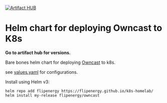 [![Artifact HUB](https://img.shields.io/endpoint?url=https://artifacthub.io/badge/repository/flipenergy)](https://artifacthub.io/packages/search?repo=flipenergy)
# Helm chart for deploying Owncast to K8s
**Go to artifact hub for versions.**

Bare bones helm chart for deploying [Owncast](https://owncast.online/) to k8s.

see [values.yaml](owncast/values.yaml) for configurations.

Install using Helm v3:

```
helm repo add flipenergy https://flipenergy.github.io/k8s-homelab/
helm install my-release flipenergy/owncast
```
